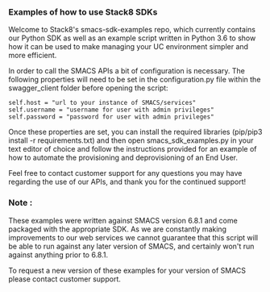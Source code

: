 ### Examples of how to use Stack8 SDKs

Welcome to Stack8's smacs-sdk-examples repo, which currently contains our Python SDK as well as an example script written in Python 3.6 to show how it can be used to make managing your UC environment simpler and more efficient. 

In order to call the SMACS APIs a bit of configuration is necessary. The following properties will need to be set in the configuration.py file within the swagger_client folder before opening the script:

```
self.host = "url to your instance of SMACS/services"
self.username = "username for user with admin privileges"
self.password = "password for user with admin privileges"
```

Once these properties are set, you can install the required libraries (pip/pip3 install -r requirements.txt) and then open smacs_sdk_examples.py in your text editor of choice and follow the instructions provided for an example of how to automate the provisioning and deprovisioning of an End User. 

Feel free to contact customer support for any questions you may have regarding the use of our APIs, and thank you for the continued support!

### Note :
These examples were written against SMACS version 6.8.1 and come packaged with the appropriate SDK. As we are constantly making improvements to our web services we cannot guarantee that this script will be able to run against any later version of SMACS, and certainly won't run against anything prior to 6.8.1. 

To request a new version of these examples for your version of SMACS please contact customer support.
